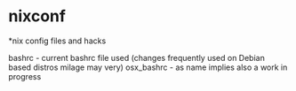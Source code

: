 # nixconf
*nix config files and hacks

bashrc - current bashrc file used (changes frequently used on Debian based distros milage may very)
osx_bashrc - as name implies also a work in progress

